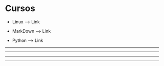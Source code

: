 # Cursos

* Linux --> <a href="./Linux/Linux.html" style="text-decoration:none">Link</a>   
  
* MarkDown --> <a href="./Cursos/MarkDown/MarkDown.html" style="text-decoration:none">Link</a>     
  
* Python --> <a href="./Cursos/python.html" style="text-decoration:none">Link</a>  
  
---
---
  
    
<html lang="en">
<head>
  
</head>
<body>

<script src="https://utteranc.es/client.js"
    repo="F1r0x/gestion-comentarios"
    issue-term="pathname"
    theme="github-light"
    crossorigin="anonymous"
    async>
</script>
          
    
  </body>
</html>
  
  
---
---

